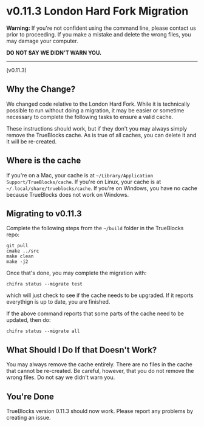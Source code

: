 # v0.11.3 London Hard Fork Migration

**Warning:** If you're not confident using the command line, please contact us prior to proceeding. If you make a mistake and delete the wrong files, you may damage your computer.

**DO NOT SAY WE DIDN'T WARN YOU.**

---

(v0.11.3)

## Why the Change?

We changed code relative to the London Hard Fork. While it is technically possible to run without doing a migration, it may be easier or sometime necessary to complete the following tasks to ensure a valid cache.

These instructions should work, but if they don't you may always simply remove the TrueBlocks cache. As is true of all caches, you can delete it and it will be re-created.

## Where is the cache

If you're on a Mac, your cache is at `~/Library/Application Support/TrueBlocks/cache`. If you're on Linux, your cache is at `~/.local/share/trueblocks/cache`. If you're on Windows, you have no cache because TrueBlocks does not work on Windows.

## Migrating to v0.11.3

Complete the following steps from the `~/build` folder in the TrueBlocks repo:

```[bash]
git pull
cmake ../src
make clean
make -j2
```

Once that's done, you may complete the migration with:

```
chifra status --migrate test
```

which will just check to see if the cache needs to be upgraded. If it reports everythign is up to date, you are finished.

If the above command reports that some parts of the cache need to be updated, then do:

```
chifra status --migrate all
```

## What Should I Do If that Doesn't Work?

You may always remove the cache entirely. There are no files in the cache that cannot be re-created. Be careful, however, that you do not remove the wrong files. Do not say we didn't warn you.

## You're Done

TrueBlocks version 0.11.3 should now work. Please report any problems by creating an issue.
